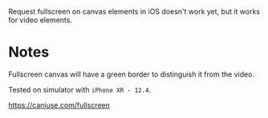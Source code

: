 Request fullscreen on canvas elements in iOS doesn't work yet, but it works for video elements.

# Notes

Fullscreen canvas will have a green border to distinguish it from the video.

Tested on simulator with `iPhone XR - 12.4`.

https://caniuse.com/fullscreen
